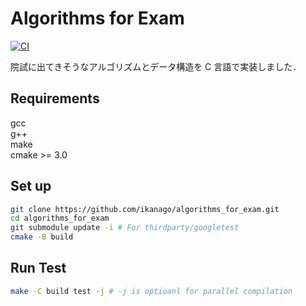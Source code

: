 # Algorithms for Exam

[![CI](https://github.com/ikanago/algorithms_for_exam/actions/workflows/ci.yml/badge.svg?branch=main)](https://github.com/ikanago/algorithms_for_exam/actions/workflows/ci.yml)

院試に出てきそうなアルゴリズムとデータ構造を C 言語で実装しました．

## Requirements
gcc  
g++  
make  
cmake >= 3.0

## Set up
```bash
git clone https://github.com/ikanago/algorithms_for_exam.git
cd algorithms_for_exam
git submodule update -i # For thirdparty/googletest
cmake -B build
```

## Run Test
```bash
make -C build test -j # -j is optioanl for parallel compilation
```